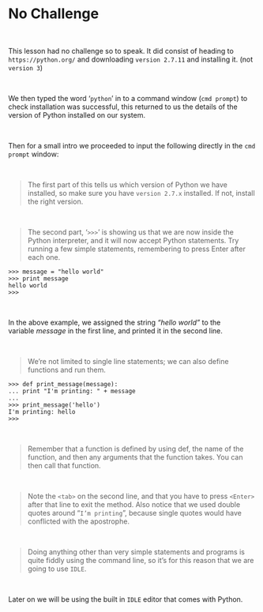 No Challenge
============

 

This lesson had no challenge so to speak. It did consist of heading to
`https://python.org/` and downloading `version 2.7.11` and installing it. (not
`version 3`)

 

We then typed the word ‘`python`’ in to a command window (`cmd prompt`) to check
installation was successful, this returned to us the details of the version of
Python installed on our system.

 

Then for a small intro we proceeded to input the following directly in the `cmd
prompt` window:

 

>   The first part of this tells us which version of Python we have installed,
>   so make sure you have `version 2.7.x` installed. If not, install the right
>   version.

 

>   The second part, ‘`>>>`’ is showing us that we are now inside the Python
>   interpreter, and it will now accept Python statements. Try running a few
>   simple statements, remembering to press Enter after each one.

~~~~~~~~~~~~~~~~~~~~~~~~~~~~~~~~~~~~~~~~~~~~~~~~~~~~~~~~~~~~~~~~~~~~~~~~~~~~~~~~
>>> message = "hello world"
>>> print message
hello world
>>>
~~~~~~~~~~~~~~~~~~~~~~~~~~~~~~~~~~~~~~~~~~~~~~~~~~~~~~~~~~~~~~~~~~~~~~~~~~~~~~~~

 

In the above example, we assigned the string *“hello world”* to the
variable *message* in the first line, and printed it in the second line.

 

>   We’re not limited to single line statements; we can also define functions
>   and run them.

~~~~~~~~~~~~~~~~~~~~~~~~~~~~~~~~~~~~~~~~~~~~~~~~~~~~~~~~~~~~~~~~~~~~~~~~~~~~~~~~
>>> def print_message(message):
... print "I'm printing: " + message
...
>>> print_message('hello')
I'm printing: hello
>>>
~~~~~~~~~~~~~~~~~~~~~~~~~~~~~~~~~~~~~~~~~~~~~~~~~~~~~~~~~~~~~~~~~~~~~~~~~~~~~~~~

 

>   Remember that a function is defined by using def, the name of the function,
>   and then any arguments that the function takes. You can then call that
>   function.

 

>   Note the `<tab>` on the second line, and that you have to press `<Enter>`
>   after that line to exit the method. Also notice that we used double quotes
>   around “`I’m printing`”, because single quotes would have conflicted with
>   the apostrophe.

 

>   Doing anything other than very simple statements and programs is quite
>   fiddly using the command line, so it’s for this reason that we are going to
>   use `IDLE`.

 

Later on we will be using the built in `IDLE` editor that comes with Python.
